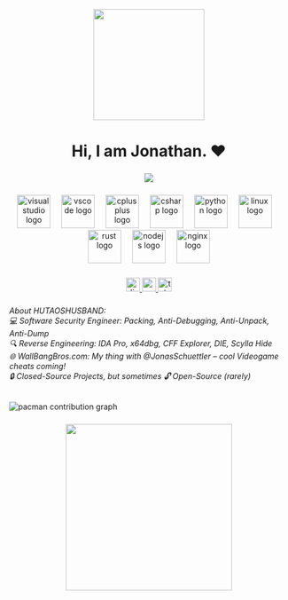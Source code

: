 <div align="center">
  <img height="200" src="https://camo.githubusercontent.com/71628c1ba4faea5763842142778cfd77dab09b279a346ff30c156d529950641b/68747470733a2f2f36342e6d656469612e74756d626c722e636f6d2f33333331306132636539363237333137343036356139376234383264653331652f353035353032376132356363663437382d30302f73353030783735302f373035306533653265626132653536303432343562633661343033393535653033376465356434642e676966"  />
</div>

###

<h1 align="center">Hi, I am Jonathan. ❤</h1>

###

<div align="center">
  <img src="https://visitor-badge.laobi.icu/badge?page_id=hutaoshusband.hutaoshusband&"  />
</div>

###

<div align="center">
  <img src="https://cdn.jsdelivr.net/gh/devicons/devicon/icons/visualstudio/visualstudio-plain.svg" height="60" alt="visualstudio logo"  />
  <img width="12" />
  <img src="https://cdn.jsdelivr.net/gh/devicons/devicon/icons/vscode/vscode-original.svg" height="60" alt="vscode logo"  />
  <img width="12" />
  <img src="https://cdn.jsdelivr.net/gh/devicons/devicon/icons/cplusplus/cplusplus-original.svg" height="60" alt="cplusplus logo"  />
  <img width="12" />
  <img src="https://cdn.jsdelivr.net/gh/devicons/devicon/icons/csharp/csharp-original.svg" height="60" alt="csharp logo"  />
  <img width="12" />
  <img src="https://cdn.jsdelivr.net/gh/devicons/devicon/icons/python/python-original.svg" height="60" alt="python logo"  />
  <img width="12" />
  <img src="https://cdn.jsdelivr.net/gh/devicons/devicon/icons/linux/linux-original.svg" height="60" alt="linux logo"  />
  <img width="12" />
  <img src="https://cdn.jsdelivr.net/gh/devicons/devicon/icons/rust/rust-original.svg" height="60" alt="rust logo"  />
  <img width="12" />
  <img src="https://cdn.jsdelivr.net/gh/devicons/devicon/icons/nodejs/nodejs-original.svg" height="60" alt="nodejs logo"  />
  <img width="12" />
  <img src="https://cdn.jsdelivr.net/gh/devicons/devicon/icons/nginx/nginx-original.svg" height="60" alt="nginx logo"  />
</div>

###

<div align="center">
  <a href="https://www.discord.gg/dUCNKkS2Ve/" target="_blank">
    <img src="https://img.shields.io/static/v1?message=Discord&logo=discord&label=&color=7289DA&logoColor=white&labelColor=&style=for-the-badge" height="25" alt="discord logo"  />
  </a>
  <a href="https://www.youtube.com/@hutaoshusband" target="_blank">
    <img src="https://img.shields.io/static/v1?message=Youtube&logo=youtube&label=&color=FF0000&logoColor=white&labelColor=&style=for-the-badge" height="25" alt="youtube logo"  />
  </a>
  <a href="https://www.t.me/hutaos_husband/" target="_blank">
    <img src="https://img.shields.io/static/v1?message=Telegram&logo=telegram&label=&color=2CA5E0&logoColor=white&labelColor=&style=for-the-badge" height="25" alt="telegram logo"  />
  </a>
</div>

###

<h6 align="left">About HUTAOSHUSBAND:<br>💻 Software Security Engineer: Packing, Anti-Debugging, Anti-Unpack, Anti-Dump<br>🔍 Reverse Engineering: IDA Pro, x64dbg, CFF Explorer, DIE, Scylla Hide<br>🌐 WallBangBros.com: My thing with @JonasSchuettler – cool Videogame cheats coming!<br>🔒 Closed-Source Projects, but sometimes 🔓 Open-Source (rarely)</h6>

###

<picture>
  <source media="(prefers-color-scheme: dark)" srcset="https://raw.githubusercontent.com/hutaoshusband/hutaoshusband/output/pacman-contribution-graph-dark.svg">
  <source media="(prefers-color-scheme: light)" srcset="https://raw.githubusercontent.com/hutaoshusband/hutaoshusband/output/pacman-contribution-graph.svg">
  <img alt="pacman contribution graph" src="https://raw.githubusercontent.com/hutaoshusband/hutaoshusband/output/pacman-contribution-graph.svg">
</picture>

###

<div align="center">
  <img height="300" src="https://www.hackingloops.com/wp-content/uploads/2023/01/x64dbg-download.png"  />
</div>

###
